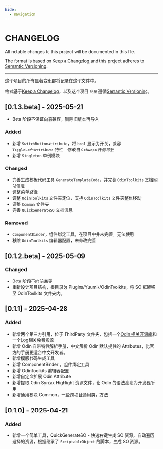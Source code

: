 ```yaml
---
hide:
  - navigation
---
```

# CHANGELOG

All notable changes to this project will be documented in this file.

The format is based on [Keep a Changelog](https://keepachangelog.com/en/1.1.0/),and this project adheres to [Semantic Versioning](https://semver.org/spec/v2.0.0.html).

---

这个项目的所有显著变化都将记录在这个文件中。

格式基于[Keep a Changelog](https://keepachangelog.com/en/1.1.0/)，以及这个项目 `尽量` 遵循[Semantic Versioning](https://semver.org/spec/v2.0.0.html)。

## [0.1.3.beta] - 2025-05-21

- Beta 阶段不保证向前兼容，删除旧版本再导入

### Added

- 新增 `SwitchButtonAttribute`，将 `bool` 显示为开关，兼容 `ToggleLeftAttribute` 特性 - 修改自 `Schwapo` 开源项目
- 新增 `Singleton` 单例模块

### Changed

- 完善生成模板代码工具 `GenerateTemplateCode`，并完善 `OdinToolkits` 文档网站信息
- 调整菜单路径
- 调整 `OdinToolkits` 文件夹定位，支持 `OdinToolkits` 文件夹整体移动
- 调整 `Common` 文件夹
- 完善 `QuickGenerateSO` 文档信息

### Removed

- `ComponentBinder`，组件绑定工具，在项目中并未完善，无法使用
- 移除 `OdinToolkits` 编辑器配置，未修改完善

## [0.1.2.beta] - 2025-05-09

### Changed

- Beta 阶段不向前兼容
- 重新设计项目结构，根目录为 Plugins/Yuumix/OdinToolkits，将 SO 框架移至 OdinToolkits 文件夹内。

## [0.1.1] - 2025-04-28

### Added

- 新增两个第三方引用，位于 ThirdParty 文件夹，包括一个[Odin 相关开源库](https://github.com/Schwapo/Odin-Resolved-Parameters-Overview)和一个[Log相关免费资源](https://rubickanov.itch.io/)
- 新增 Odin 自带特性解析手册，中文解析 Odin 默认提供的 Attributes，比官方的手册更适合中文开发者。
- 新增模版代码生成工具
- 新增 ComponentBinder ，组件绑定工具
- 新增 OdinToolkits 编辑器配置
- 新增自定义扩展 Odin Attribute
- 新增提取 Odin Syntax Highlight 资源文件，让 Odin 的语法高亮为开发者所用
- 新增通用模块 Common，一些跨项目通用类，方法

## [0.1.0] - 2025-04-21

### Added

- 新增一个简单工具，QuickGenerateSO - 快速右键生成 SO 资源，自动遍历选择的资源，根据继承了 `ScriptableObject` 的脚本，生成 SO 资源。
